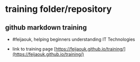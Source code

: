 # training folder/repository

## github markdown training

* #feijaouk, helping beginners understanding IT Technologies

* link to training page [https://feijaouk.github.io/training/](https://feijaouk.github.io/training/)
